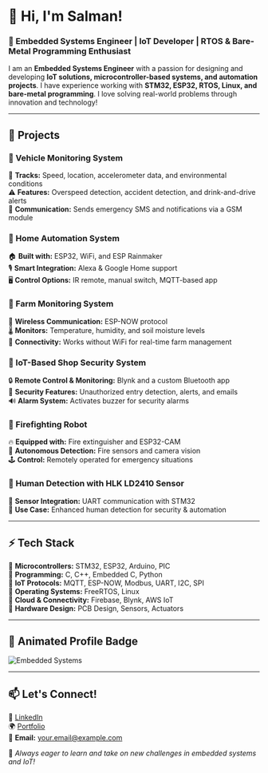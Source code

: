 # 👋 Hi, I'm Salman!

### 🔧 Embedded Systems Engineer | IoT Developer | RTOS & Bare-Metal Programming Enthusiast

I am an **Embedded Systems Engineer** with a passion for designing and developing **IoT solutions, microcontroller-based systems, and automation projects**. I have experience working with **STM32, ESP32, RTOS, Linux, and bare-metal programming**. I love solving real-world problems through innovation and technology!

---

## 🚀 Projects

### 🔹 Vehicle Monitoring System
🚗 **Tracks:** Speed, location, accelerometer data, and environmental conditions  
⚠ **Features:** Overspeed detection, accident detection, and drink-and-drive alerts  
📡 **Communication:** Sends emergency SMS and notifications via a GSM module  

### 🔹 Home Automation System
🏠 **Built with:** ESP32, WiFi, and ESP Rainmaker  
🎙 **Smart Integration:** Alexa & Google Home support  
🖥 **Control Options:** IR remote, manual switch, MQTT-based app  

### 🔹 Farm Monitoring System
🌾 **Wireless Communication:** ESP-NOW protocol  
🌡 **Monitors:** Temperature, humidity, and soil moisture levels  
📶 **Connectivity:** Works without WiFi for real-time farm management  

### 🔹 IoT-Based Shop Security System
🔒 **Remote Control & Monitoring:** Blynk and a custom Bluetooth app  
🚨 **Security Features:** Unauthorized entry detection, alerts, and emails  
🔊 **Alarm System:** Activates buzzer for security alarms  

### 🔹 Firefighting Robot
🔥 **Equipped with:** Fire extinguisher and ESP32-CAM  
🛑 **Autonomous Detection:** Fire sensors and camera vision  
🕹 **Control:** Remotely operated for emergency situations  

### 🔹 Human Detection with HLK LD2410 Sensor
👤 **Sensor Integration:** UART communication with STM32  
🎯 **Use Case:** Enhanced human detection for security & automation  

---

## ⚡ Tech Stack

🔹 **Microcontrollers:** STM32, ESP32, Arduino, PIC  
🔹 **Programming:** C, C++, Embedded C, Python  
🔹 **IoT Protocols:** MQTT, ESP-NOW, Modbus, UART, I2C, SPI  
🔹 **Operating Systems:** FreeRTOS, Linux  
🔹 **Cloud & Connectivity:** Firebase, Blynk, AWS IoT  
🔹 **Hardware Design:** PCB Design, Sensors, Actuators  

---

## 🌟 Animated Profile Badge

![Embedded Systems](https://readme-typing-svg.herokuapp.com?color=F7B42C&lines=Embedded+Systems+Engineer;IoT+Developer;RTOS+%26+Bare-Metal+Programming;Always+Learning+New+Tech+🚀)

---

## 📫 Let's Connect!

💼 [LinkedIn](https://www.linkedin.com/in/salman151397)  
🌍 [Portfolio](#)  
📧 **Email:** your.email@example.com  

🚀 *Always eager to learn and take on new challenges in embedded systems and IoT!*
